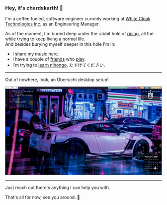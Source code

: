 ### Hey, it's chardskarth! 👋


I'm a coffee fueled, software engineer currenly working at [White Cloak Technologies Inc.](https://www.whitecloak.com/) as an Engineering Manager. 


As of the moment, I'm buried deep under the rabbit hole of [ricing](https://www.reddit.com/r/unixporn/), all the while trying to keep living a normal life.  
And besides burying myself deeper in this hole I'm in: 
* I share my [music](https://soundcloud.com/chardmusic) here. 
* I have a couple of [friends](https://www.youtube.com/watch?v=zrh5L2v5OeE&ab_channel=R) who [play](https://www.youtube.com/watch?v=E8wsI0cSTkc&ab_channel=R). 
* I'm trying to [learn nihongo](https://www.duolingo.com/profile/Leechado?via=share_profile). たすけてください.


---
Out of nowhere, look, an Übersicht desktop setup!

![macbook_desktop_ubersicht](./2022-02-25-mac-desktop.jpg "My Desktop")

---
Just reach out there's anything I can help you with.

That's all for now, see you around. 🖖

